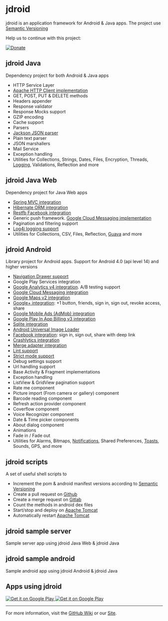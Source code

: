 jdroid
======

jdroid is an application framework for Android & Java apps. The project use [Semantic Versioning][3]

Help us to continue with this project:

[![Donate](https://www.paypalobjects.com/en_US/i/btn/btn_donate_LG.gif)](https://www.paypal.com/cgi-bin/webscr?cmd=_s-xclick&hosted_button_id=2UEBTRTSCYA9L)

jdroid Java
-----------
Dependency project for both Android & Java apps
* HTTP Service Layer
 * [Apache HTTP Client implementation][28]
 * GET, POST, PUT & DELETE methods
 * Headers appender
 * Response validator
 * Response Mocks support
 * GZIP encoding
 * Cache support
* Parsers
 * [Jackson JSON parser][29]
 * Plain text parser
* JSON marshallers
* Mail Service
* Exception handling
* Utilities for Collections, Strings, Dates, Files, Encryption, Threads, [Logging][27], Validations, Reflection and more

jdroid Java Web
---------------
Dependency project for Java Web apps 
* [Spring MVC integration][7]
* [Hibernate ORM integration][6]
* [Restfb Facebook integration][19]
* Generic push framework. [Google Cloud Messaging implementation][8]
* Pagination and filtering support
* [Log4j logging support][17]
* Utilities for Collections, CSV, Files, Reflection, [Guava][16] and more

jdroid Android
--------------
Library project for Android apps. Support for Android 4.0 (api level 14) and higher versions
* [Navigation Drawer support][15]
* Google Play Services integration
 * [Google Analytics v4 integration][31]. A/B testing support
 * [Google Cloud Messaging integration][8]
 * [Google Maps v2 integration][9]
 * [Google+ integration][11]: +1 button, friends, sign in, sign out, revoke access, share
 * [Google Mobile Ads (AdMob) integration][10]
 * [Google Play In App Billing v3 integration][13]
* [Sqlite integration][12]
* [Android Universal Image Loader][4]
* [Facebook integration][14]: sign in, sign out, share with deep link
* [Crashlytics integration][5]
* [Merge adapter integration][30]
* [Lint support][23]
* [Strict mode support][24]
* Debug settings support
* Url handling support
* Base Activity & Fragment implementations
* Exception handling
* ListView & GridView pagination support
* Rate me component
* Picture import (From camera or gallery) component
* Barcode reading component
* Refresh action provider component
* Coverflow component
* Voice Recognizer component
* Date & Time picker components
* About dialog component
* Animations
 * Fade in / Fade out
* Utilities for Alarms, Bitmaps, [Notifications][25], Shared Preferences, [Toasts][26], Sounds, GPS, and more

jdroid scripts
--------------
A set of useful shell scripts to
 * Increment the pom & android manifest versions according to [Semantic Versioning][3]
 * Create a pull request on [Github][22]
 * Create a merge request on [Gitlab][21]
 * Count the methods in android dex files
 * Start/stop and deploy on [Apache Tomcat][20]
 * Automatically restart [Apache Tomcat][20]

jdroid sample server
--------------
Sample server app using jdroid Java Web & jdroid Java

jdroid sample android
--------------
Sample android app using jdroid Android & jdroid Java

Apps using jdroid
--------------

<a href="https://play.google.com/store/apps/details?id=com.mediafever&referrer=utm_source%3Djdroid">
  <img alt="Get it on Google Play"
       src="https://github.com/maxirosson/media-fever/blob/gh-pages/images/featureGraphic.png?raw=true" />
</a>

<a href="https://play.google.com/store/apps/details?id=com.codenumber.lite">
  <img alt="Get it on Google Play"
       src="https://github.com/maxirosson/code-number/blob/master/codenumber.png?raw=true" />
</a>

--------------
For more information, visit the [GitHub Wiki][1] or our [Site][2].

[1]: https://github.com/maxirosson/jdroid/wiki
[2]: http://maxirosson.github.com/jdroid/
[3]: http://semver.org/
[4]: https://github.com/nostra13/Android-Universal-Image-Loader
[5]: https://crashlytics.com/
[6]: http://hibernate.org/orm/
[7]: http://projects.spring.io/spring-framework/
[8]: http://developer.android.com/google/gcm/index.html
[9]: http://developer.android.com/google/play-services/maps.html
[10]: http://developer.android.com/google/play-services/ads.html
[11]: http://developer.android.com/google/play-services/plus.html
[12]: https://sqlite.org/
[13]: http://developer.android.com/google/play/billing/index.html
[14]: https://developers.facebook.com/docs/android/
[15]: https://developer.android.com/design/patterns/navigation-drawer.html
[16]: https://code.google.com/p/guava-libraries/
[17]: http://logging.apache.org/log4j/1.2/
[19]: http://restfb.com/
[20]: http://tomcat.apache.org/
[21]: https://www.gitlab.com/
[22]: https://github.com
[23]: http://developer.android.com/tools/help/lint.html
[24]: http://developer.android.com/reference/android/os/StrictMode.html
[25]: http://developer.android.com/design/patterns/notifications.html
[26]: http://developer.android.com/guide/topics/ui/notifiers/toasts.html
[27]: http://www.slf4j.org/
[28]: https://hc.apache.org/
[29]: https://github.com/FasterXML/jackson
[30]: https://github.com/commonsguy/cwac-merge
[31]: https://developers.google.com/analytics/devguides/collection/android/v4/
